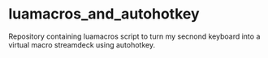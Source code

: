 # luamacros_and_autohotkey
Repository containing luamacros script to turn my secnond keyboard into a virtual macro streamdeck using autohotkey.
